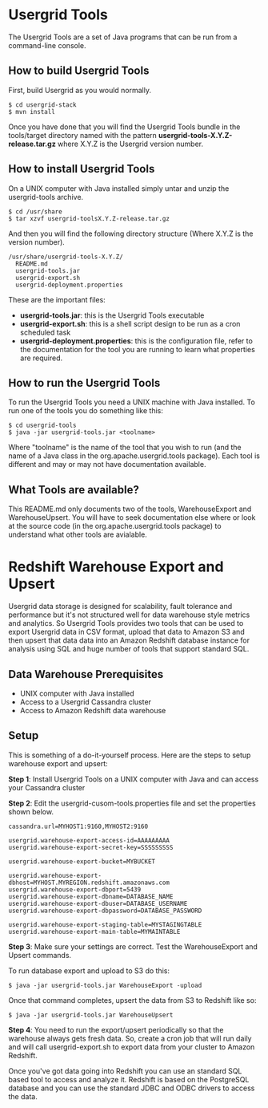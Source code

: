 Usergrid Tools
===
The Usergrid Tools are a set of Java programs that can be run from a command-line console.

How to build Usergrid Tools
---
First, build Usergrid as you would normally.

    $ cd usergrid-stack
    $ mvn install
    
Once you have done that you will find the Usergrid Tools bundle in the tools/target directory named with the pattern __usergrid-tools-X.Y.Z-release.tar.gz__ where X.Y.Z is the Usergrid version number.

How to install Usergrid Tools
---
On a UNIX computer with Java installed simply untar and unzip the usergrid-tools archive.

    $ cd /usr/share
    $ tar xzvf usergrid-toolsX.Y.Z-release.tar.gz
    
And then you will find the following directory structure (Where X.Y.Z is the version number).

    /usr/share/usergrid-tools-X.Y.Z/
      README.md
      usergrid-tools.jar
      usergrid-export.sh
      usergrid-deployment.properties

These are the important files:

* __usergrid-tools.jar__: this is the Usergrid Tools executable
* __usergrid-export.sh__: this is a shell script design to be run as a cron scheduled task
* __usergrid-deployment.properties__: this is the configuration file, refer to the documentation for the tool you are running to learn what properties are required.


How to run the Usergrid Tools
---
To run the Usergrid Tools you need a UNIX machine with Java installed. To run one of the tools
you do something like this:

    $ cd usergrid-tools
    $ java -jar usergrid-tools.jar <toolname>

Where "toolname" is the name of the tool that you wish to run (and the name of a Java class in the org.apache.usergrid.tools package). Each tool is different and may or may not have documentation available.

What Tools are available?
---
This README.md only documents two of the tools, WarehouseExport and WarehouseUpsert. You will have to seek documentation else where or look at the source code (in the org.apache.usergrid.tools package) to understand what other tools are avialable.


Redshift Warehouse Export and Upsert
===
Usergrid data storage is designed for scalability, fault tolerance and performance but it's not structured well for data warehouse style metrics and analytics. So Usergrid Tools provides two tools that can be used to export Usergrid data in CSV format, upload that data to Amazon S3 and then upsert that data data into an Amazon Redshift database instance for analysis using SQL and huge number of tools that support standard SQL.

Data Warehouse Prerequisites
---
* UNIX computer with Java installed
* Access to a Usergrid Cassandra cluster
* Access to Amazon Redshift data warehouse

Setup
---
This is something of a do-it-yourself process. Here are the steps to setup warehouse export and upsert:

__Step 1__: Install Usergrid Tools on a UNIX computer with Java and can access your Cassandra cluster

__Step 2__: Edit the usergrid-cusom-tools.properties file and set the properties shown below.

    cassandra.url=MYHOST1:9160,MYHOST2:9160

    usergrid.warehouse-export-access-id=AAAAAAAAA
    usergrid.warehouse-export-secret-key=SSSSSSSSS

    usergrid.warehouse-export-bucket=MYBUCKET

    usergrid.warehouse-export-dbhost=MYHOST.MYREGION.redshift.amazonaws.com
    usergrid.warehouse-export-dbport=5439
    usergrid.warehouse-export-dbname=DATABASE_NAME
    usergrid.warehouse-export-dbuser=DATABASE_USERNAME
    usergrid.warehouse-export-dbpassword=DATABASE_PASSWORD

    usergrid.warehouse-export-staging-table=MYSTAGINGTABLE
    usergrid.warehouse-export-main-table=MYMAINTABLE

__Step 3__: Make sure your settings are correct. Test the WarehouseExport and Upsert commands. 

To run database export and upload to S3 do this:
    
    $ java -jar usergrid-tools.jar WarehouseExport -upload
    
Once that command completes, upsert the data from S3 to Redshift like so:
    
    $ java -jar usergrid-tools.jar WarehouseUpsert
    
__Step 4__: You need to run the export/upsert periodically so that the warehouse always gets fresh data. So, create a cron job that will run daily and will call usergrid-export.sh to export data from your cluster to Amazon Redshift.

Once you've got data going into Redshift you can use an standard SQL based tool to access and analyze it. Redshift is based on the PostgreSQL database and you can use the standard JDBC and ODBC drivers to access the data.




